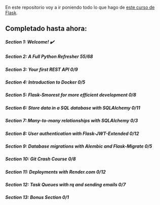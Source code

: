 En este repositorio voy a ir poniendo todo lo que hago de [este curso de Flask](https://www.udemy.com/course/rest-api-flask-and-python).

## Completado hasta ahora:

##### Section 1: Welcome! ✔️

##### Section 2: A Full Python Refresher 55/68

##### Section 3: Your first REST API 0/9

##### Section 4: Introduction to Docker 0/5

##### Section 5: Flask-Smorest for more efficient development 0/8

##### Section 6: Store data in a SQL database with SQLAlchemy 0/11

##### Section 7: Many-to-many relationships with SQLAlchemy 0/3

##### Section 8: User authentication with Flask-JWT-Extended 0/12

##### Section 9: Database migrations with Alembic and Flask-Migrate 0/5

##### Section 10: Git Crash Course 0/8

##### Section 11: Deployments with Render.com 0/12

##### Section 12: Task Queues with rq and sending emails 0/7

##### Section 13: Bonus Section 0/1
